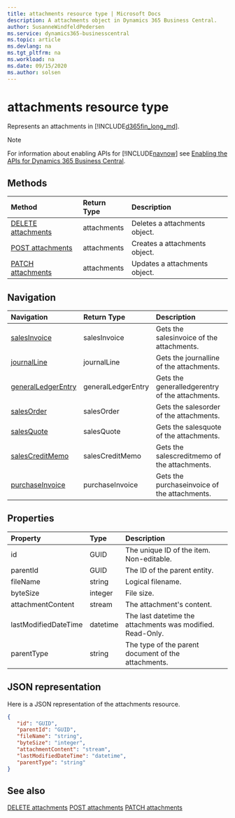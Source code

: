 ```yaml
---
title: attachments resource type | Microsoft Docs
description: A attachments object in Dynamics 365 Business Central.
author: SusanneWindfeldPedersen
ms.service: dynamics365-businesscentral
ms.topic: article
ms.devlang: na
ms.tgt_pltfrm: na
ms.workload: na
ms.date: 09/15/2020
ms.author: solsen
---
```


# attachments resource type
Represents an attachments in [!INCLUDE[d365fin_long_md](../../includes/d365fin_long_md.md)].

> [!NOTE]  
> For information about enabling APIs for [!INCLUDE[navnow](../../includes/navnow_md.md)] see [Enabling the APIs for Dynamics 365 Business Central](../enabling-apis-for-dynamics-nav.md).

## Methods
| Method | Return Type|Description |
|:--------------------|:-----------|:-------------------------|
|[DELETE attachments](../api/dynamics_attachments_Delete.md)|attachments|Deletes a attachments object.|
|[POST attachments](../api/dynamics_attachments_Create.md)|attachments|Creates a attachments object.|
|[PATCH attachments](../api/dynamics_attachments_Update.md)|attachments|Updates a attachments object.|




## Navigation

| Navigation |Return Type| Description |    
|:----------|:----------|:-----------------|
|[salesInvoice](../resources/dynamics_salesinvoice.md)|salesInvoice |Gets the salesinvoice of the attachments.|
|[journalLine](../resources/dynamics_journalline.md)|journalLine |Gets the journalline of the attachments.|
|[generalLedgerEntry](../resources/dynamics_generalledgerentry.md)|generalLedgerEntry |Gets the generalledgerentry of the attachments.|
|[salesOrder](../resources/dynamics_salesorder.md)|salesOrder |Gets the salesorder of the attachments.|
|[salesQuote](../resources/dynamics_salesquote.md)|salesQuote |Gets the salesquote of the attachments.|
|[salesCreditMemo](../resources/dynamics_salescreditmemo.md)|salesCreditMemo |Gets the salescreditmemo of the attachments.|
|[purchaseInvoice](../resources/dynamics_purchaseinvoice.md)|purchaseInvoice |Gets the purchaseinvoice of the attachments.|


## Properties

| Property           | Type   |Description     |
|:-------------------|:-------|:---------------|
|id|GUID|The unique ID of the item. Non-editable.|
|parentId|GUID|The ID of the parent entity. |
|fileName|string|Logical filename.|
|byteSize|integer|File size.|
|attachmentContent|stream|The attachment's content.|
|lastModifiedDateTime|datetime|The last datetime the attachments was modified. Read-Only.|
|parentType|string|The type of the parent document of the attachments.|


## JSON representation

Here is a JSON representation of the attachments resource.


```json
{
   "id": "GUID",
   "parentId": "GUID",
   "fileName": "string",
   "byteSize": "integer",
   "attachmentContent": "stream",
   "lastModifiedDateTime": "datetime",
   "parentType": "string"
}
```
## See also

[DELETE attachments](../api/dynamics_attachments_Delete.md)
[POST attachments](../api/dynamics_attachments_Create.md)
[PATCH attachments](../api/dynamics_attachments_Update.md)

